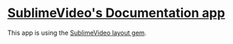 # [SublimeVideo's Documentation app](http://docs.sublimevideo.net)

This app is using the [SublimeVideo layout gem](https://github.com/jilion/sublimevideo_layout).